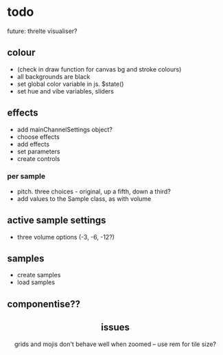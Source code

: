 # todo

future: threlte visualiser?

<!-- todo -->

## colour

- (check in draw function for canvas bg and stroke colours)
- all backgrounds are black
- set global color variable in js. $state()
- set hue and vibe variables, sliders

## effects

- add mainChannelSettings object?
- choose effects
- add effects
- set parameters
- create controls

### per sample

- pitch. three choices - original, up a fifth, down a third?
- add values to the Sample class, as with volume

## active sample settings

- three volume options (-3, -6, -12?)

## samples

- create samples
- load samples

## componentise??

<Header />
    <AppSettings />
<Display />
    <SampleSettings />
    <MainSettings />
    <Visualisation />
<Sequencer />
    <Steps />
    <Transport />
<Samples />
    <Pack />

<!-- and each one has a -->
<LeftButton />
<RightButton />

## issues

grids and mojis don't behave well when zoomed – use rem for tile size?
